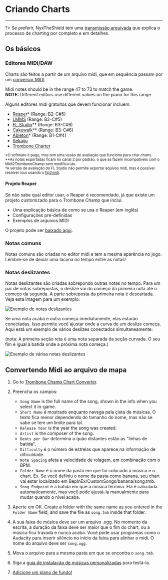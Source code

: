 # Criando Charts
---

?> Se preferir, NyxTheShield tem uma [transmissão arquivada](https://www.youtube.com/watch?v=ig27SlJveGs) que explica o processo de charting por completo e em detalhes.

## Os básicos
### Editores MIDI/DAW
Charts são feitos a partir de um arquivo midi, que em sequência passam por um [conversor MIDI](#converting-midi-to-map-file).

Midi notes should be in the range 47 to 73 to match the game.<br>**NOTE:** Different editors use different values on the piano for this range.

Alguns editores midi gratuitos que devem funcionar incluem:
- [Reaper](https://www.reaper.fm/download.php)* (Range: B2-C#5)
- [LMMS](https://lmms.io/download#windows) (Range: B2-C#5)
- [FL Studio](https://www.image-line.com/fl-studio-download/)*† (Range: B3-C#6)
- [Cakewalk](https://www.bandlab.com/products/cakewalk)** (Range: B3-C#6)
- [Ableton](https://www.ableton.com/en/trial/)* (Range: B1-C#4)
- [Sekaiju](http://openmidiproject.osdn.jp/Sekaiju_en.html)
- [Trombone Charter](https://github.com/towai/TromboneCharter/releases/latest)

<sub>*O software é pago, mas tem uma vesão de avaliação que funciona para criar charts.</sub><br> <sub>**As notas exportadas ficam no canal 2 por padrão, o que as fazem incompatíveis com o Midi2TromboneChamp sem modifica-lás.</sub><br> <sub>†A versão de avaliação do FL Studio não permite exportar aquivos midi, mas é possível resolver isso usando o <a href="https://github.com/Kaydax/flp2midi/releases/latest">flp2midi</a>.</p>

<h4 spaces-before="0">
  Projeto Reaper
</h4>

<p spaces-before="0">
  Se não sabe qual editor usar, o Reaper é recomendado, já que existe um projeto customizado para o Trombone Champ que inclui:
</p>

<ul>
  <li>
    Uma explicação básica de como se usa o Reaper (em inglês)
  </li>
  <li>
    Configurações pré-definidas
  </li>
  <li>
    Exemplos de arquivos MIDI
  </li>
</ul>

<p spaces-before="0">
  O projeto pode ser <a href="https://trombone.wiki/docs/files/REAPER_Trombone_Champ_Charting_Template.zip">baixado aqui</a>.
</p>

<h3 spaces-before="0">
  Notas comuns
</h3>

<p spaces-before="0">
  Notas comuns são criadas no editor midi e tem a mesma aparência no jogo. Lembre-se de deixar uma lacuna no tempo entre as notas!
</p>

<h3 spaces-before="0">
  Notas deslizantes
</h3>

<p spaces-before="0">
  Notas deslizantes são criadas sobrepondo outras notas no tempo. Para um par de notas sobrepostas, o deslize vai do começo da primeira nota até o começo da segunda. A parte sobreposta da primeira nota é descartada. Veja esta imagem para um exemplo:
</p>

<p spaces-before="0">
  <img src="../docs/files/slide1.png" alt="Exemplo de notas deslizantes" />
</p>

<p spaces-before="0">
  Se uma nota acaba e outra começa imediatamente, elas estarão conectadas. Isso permite você ajustar onde a curva de um deslize começa. Aqui está um exemplo de vários deslizes conectados simultaneamente:
</p>

<p spaces-before="0">
  (nota: A primeira seção reta é uma nota separada da seção curvada. O seu fim é igual à batida onde a próxima nota começa.)
</p>

<p spaces-before="0">
  <img src="../docs/files/slide2.png" alt="Exemplo de várias notas deslizantes" />
</p>

<h2 spaces-before="0">
  Convertendo Midi ao arquivo de mapa
</h2>

<ol start="1">
  <li>
    <p spaces-before="0">
      Go to <a href="https://tc-chart-converter.github.io/">Trombone Champ Chart Converter</a>.
    </p>
  </li>
  
  <li>
    <p spaces-before="0">
      Preencha os campos:
    </p>
    <ul>
      <li>
        <code>Song Name</code> is the full name of the song, shown in the info when you select it in-game.
      </li>
      <li>
        <code>Short Name</code> é mostrado enquanto navega pela çista de músicas. O texto fica menor dependendo do tamanho do nome, mas não se sabe se tem um limite para tal.
      </li>
      <li>
        <code>Release Year</code> is the year the song was created.
      </li>
      <li>
        <code>Artist</code> is the composer of the song.
      </li>
      <li>
        <code>Beats per Bar</code> determina o quão distantes estão as "linhas de batida".
      </li>
      <li>
        <code>Difficulty</code> é o número de estrelas que aparece na informação de dificuldade.
      </li>
      <li>
        <code>Note Spacing</code> afeta a velocidade de rolagem, em combinação com o BPM.
      </li>
      <li>
        <code>Folder Name</code> é o nome da pasta em que foi colocado a música e o chart. Ex. Se você definiu o nome da pasta como banana, seu chart vai estar localizado em BepInEx/CustomSongs/banana/song.tmb.
      </li>
      <li>
        <code>Song Endpoint</code> é a batida em que a música termina. Ela é calculada automaticamente, mas você pode ajustá-la manualmente para mudar quando o nível acaba.
      </li>
    </ul>
  </li>
  
  <li>
    <p spaces-before="0">
      Aperte em OK. Create a folder with the same name as you entered in the <code>Folder Name</code> field, and save the file as <code>song.tmb</code> inside that folder.
    </p>
  </li>
  
  <li>
    <p spaces-before="0">
      A sua faixa de música deve ser um arquivo .ogg. No momento da escrita, a duração da faixa deve ser maior que o fim do chart, ou a música fica travada e nunca acaba. Você pode usar programas como o Audacity para inserir silêncio no início da faixa para alinhar o midi. O nome do arquivo deve ser <code>song.ogg</code>.
    </p>
  </li>
  
  <li>
    <p spaces-before="0">
      Mova o arquivo para a mesma pasta em que se encontra o <code>song.tmb</code>.
    </p>
  </li>
  
  <li>
    <p spaces-before="0">
      Siga a <a href="installing-songs">guia de instalação de músicas personalizadas</a> para testá-la.
    </p>
  </li>
  
  <li>
    <p spaces-before="0">
      <a href="chart-backgrounds">Adicione um plano de fundo!</a>
    </p>
  </li>
</ol>
